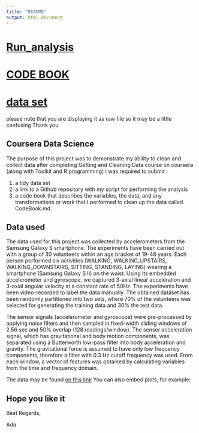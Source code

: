 ```yaml
---
title: "README"
output: html_document
---
```


# [Run_analysis](https://github.com/addamsarissky/Programming-Assignment-Getting-and-Cleaning-Data/blob/master/run_analysis.R)
# [CODE BOOK](https://github.com/addamsarissky/Programming-Assignment-Getting-and-Cleaning-Data/blob/master/CODEBOOK.md)
# [data set](https://github.com/addamsarissky/Programming-Assignment-Getting-and-Cleaning-Data/blob/master/tidy_data_set.txt)
please note that you are displaying it as raw file so it may be a little confusing Thank you

## Coursera Data Science

The purpose of this project was to demonstrate my ability to clean and collect data after completing Getting and Cleaning Data course on coursera (along with Toolkit and R programming)
I was required to submit : 

1) a tidy data set
2) a link to a Github repository with my script for performing the analysis
3) a code book that describes the variables, the data, and any transformations or work that I performed to clean up the data called CodeBook.md.


## Data used

The data used for this project was collected by accelerometers from the Samsung Galaxy S smartphone.
The experiments have been carried out with a group of 30 volunteers within an age bracket of 19-48 years. Each person performed six activities (WALKING, WALKING_UPSTAIRS, WALKING_DOWNSTAIRS, SITTING, STANDING, LAYING) wearing a smartphone (Samsung Galaxy S II) on the waist. Using its embedded accelerometer and gyroscope, we captured 3-axial linear acceleration and 3-axial angular velocity at a constant rate of 50Hz. The experiments have been video-recorded to label the data manually. The obtained dataset has been randomly partitioned into two sets, where 70% of the volunteers was selected for generating the training data and 30% the test data.

The sensor signals (accelerometer and gyroscope) were pre-processed by applying noise filters and then sampled in fixed-width sliding windows of 2.56 sec and 50% overlap (128 readings/window). The sensor acceleration signal, which has gravitational and body motion components, was separated using a Butterworth low-pass filter into body acceleration and gravity. The gravitational force is assumed to have only low frequency components, therefore a filter with 0.3 Hz cutoff frequency was used. From each window, a vector of features was obtained by calculating variables from the time and frequency domain.

The data may be found [on this link](https://d396qusza40orc.cloudfront.net/getdata%2Fprojectfiles%2FUCI%20HAR%20Dataset.zip)
You can also embed plots, for example:


## Hope you like it

Best Regards,

Ada